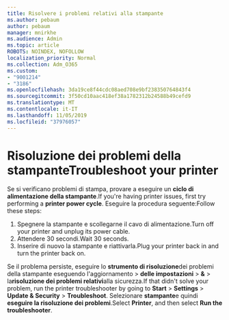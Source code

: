 ```yaml
---
title: Risolvere i problemi relativi alla stampante
ms.author: pebaum
author: pebaum
manager: mnirkhe
ms.audience: Admin
ms.topic: article
ROBOTS: NOINDEX, NOFOLLOW
localization_priority: Normal
ms.collection: Adm_O365
ms.custom:
- "9001214"
- "3186"
ms.openlocfilehash: 3da19ce8f44cdc08aed708e9bf238350764843f4
ms.sourcegitcommit: 3f50cd10aac418ef38a1782312b24588b49cefd9
ms.translationtype: MT
ms.contentlocale: it-IT
ms.lasthandoff: 11/05/2019
ms.locfileid: "37976057"
---
```

# <a name="troubleshoot-your-printer"></a><span data-ttu-id="82357-102">Risoluzione dei problemi della stampante</span><span class="sxs-lookup"><span data-stu-id="82357-102">Troubleshoot your printer</span></span>

<span data-ttu-id="82357-103">Se si verificano problemi di stampa, provare a eseguire un **ciclo di alimentazione della stampante**.</span><span class="sxs-lookup"><span data-stu-id="82357-103">If you're having printer issues, first try performing a **printer power cycle**.</span></span> <span data-ttu-id="82357-104">Eseguire la procedura seguente:</span><span class="sxs-lookup"><span data-stu-id="82357-104">Follow these steps:</span></span>

1. <span data-ttu-id="82357-105">Spegnere la stampante e scollegarne il cavo di alimentazione.</span><span class="sxs-lookup"><span data-stu-id="82357-105">Turn off your printer and unplug its power cable.</span></span>
2. <span data-ttu-id="82357-106">Attendere 30 secondi.</span><span class="sxs-lookup"><span data-stu-id="82357-106">Wait 30 seconds.</span></span>
3. <span data-ttu-id="82357-107">Inserire di nuovo la stampante e riattivarla.</span><span class="sxs-lookup"><span data-stu-id="82357-107">Plug your printer back in and turn the printer back on.</span></span>

<span data-ttu-id="82357-108">Se il problema persiste, eseguire lo **strumento di risoluzione**dei problemi della stampante eseguendo l'aggiornamento > **delle impostazioni** > **&** > la**risoluzione dei problemi relativi**alla sicurezza.</span><span class="sxs-lookup"><span data-stu-id="82357-108">If that didn't solve your problem, run the printer troubleshooter by going to **Start** > **Settings** > **Update & Security** > **Troubleshoot**.</span></span> <span data-ttu-id="82357-109">Selezionare **stampante**e quindi **eseguire la risoluzione dei problemi**.</span><span class="sxs-lookup"><span data-stu-id="82357-109">Select **Printer**, and then select **Run the troubleshooter**.</span></span>